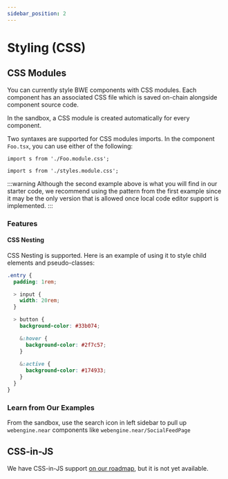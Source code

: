 ```yaml
---
sidebar_position: 2
---
```


# Styling (CSS)

## CSS Modules

You can currently style BWE components with CSS modules. Each component has an associated CSS file which is saved on-chain alongside component source code.

In the sandbox, a CSS module is created automatically for every component.

Two syntaxes are supported for CSS modules imports. In the component `Foo.tsx`, you can use either of the following:
```tsx
import s from './Foo.module.css';
```

```tsx
import s from './styles.module.css';
```

:::warning
Although the second example above is what you will find in our starter code, we recommend using the pattern from the first example since it may be the only version that is allowed once local code editor support is implemented.
:::

### Features

#### CSS Nesting

CSS Nesting is supported. Here is an example of using it to style child elements and pseudo-classes:

```css
.entry {
  padding: 1rem;

  > input {
    width: 20rem;
  }

  > button {
    background-color: #33b074;

    &:hover {
      background-color: #2f7c57;
    }
    
    &:active {
      background-color: #174933;
    }
  }
}
```

### Learn from Our Examples

From the sandbox, use the search icon in left sidebar to pull up `webengine.near` components like `webengine.near/SocialFeedPage`

## CSS-in-JS

We have CSS-in-JS support [on our roadmap](https://github.com/near/bos-web-engine/issues/7), but it is not yet available.